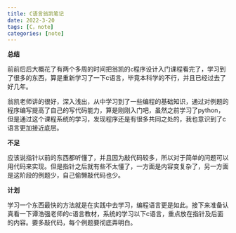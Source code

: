 ```yaml
---
title: C语言翁凯笔记
date: 2022-3-20
tags: [C，note]
categories: [note]
---
```


**总结**

前前后后大概花了有两个多周的时间把翁凯的`c`程序设计入门课程看完了，学习到了很多的东西，算是重新学习了一下c语言，毕竟本科学的不行，并且已经过去了好几年。

翁凯老师讲的很好，深入浅出，从中学习到了一些编程的基础知识，通过对例题的程序编写提高了自己的写代码能力，算是刚刚入门吧，虽然之前学习了python，但是通过这个课程系统的学习，发现程序还是有很多共同之处的，我也意识到了c语言更加接近底层。

**不足**

应该说指针以前的东西都听懂了，并且因为敲代码较多，所以对于简单的问题可以用代码来实现。但是指针之后就有些不太懂了，一方面是内容变复杂了，另一方面是这阶段的例题少，自己偷懒敲代码也少。

**计划**

学习一个东西最快的方法就是在实践中去学习，编程语言更是如此。接下来准备认真看一下谭浩强老师的c语言教材，系统的学习以下c语言，重点放在指针及后面的内容。要多敲代码，每个例题要彻底弄明白。


